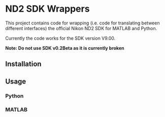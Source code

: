 #  ND2 SDK Wrappers

This project contains code for wrapping (i.e. code for translating between different interfaces) the official Nikon ND2 SDK for MATLAB and Python.

Currently the code works for the SDK version V9.00.

**Note: Do not use SDK v0.2Beta as it is currently broken**

## Installation




## Usage

### Python


### MATLAB